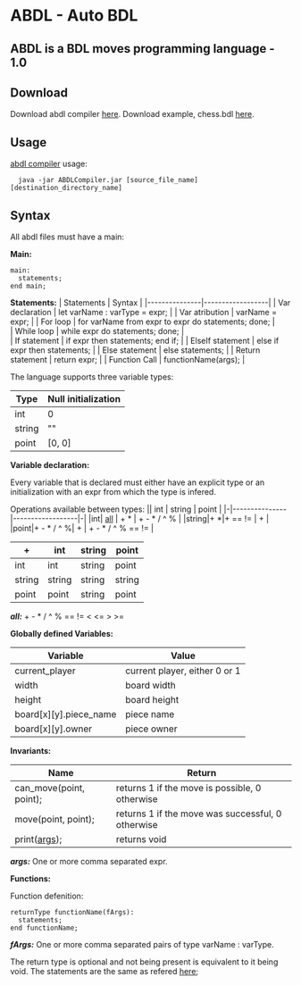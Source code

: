 # ABDL - Auto BDL

## ABDL is a BDL moves programming language - 1.0

## Download

Download abdl compiler [here](https://github.com/Unn4m3DD/BDL-Board-Description-Language/raw/master/StandaloneCompiler/ABDLCompiler.jar).
Download example, chess.bdl [here](https://github.com/Unn4m3DD/BDL-Board-Description-Language/raw/master/StandaloneCompiler/chess.bdl).

## Usage

[abdl compiler](https://github.com/Unn4m3DD/BDL-Board-Description-Language/raw/master/StandaloneCompiler/ABDLCompiler.jar) usage:

``` shell
  java -jar ABDLCompiler.jar [source_file_name] [destination_directory_name]
```

## Syntax

All abdl files must have a main:

**Main:**

``` abdl
main:
  statements;
end main;
```

**<a name="stats"></a>Statements:**
| Statements          | Syntax             | 
|---------------|------------------|
| Var declaration  | let varName : varType = expr; |
| Var atribution   | varName = expr; |
| For loop        | for varName from expr to expr do statements; done; |  
| While loop        | while expr do statements; done; |  
| If statement | if expr then statements; end if; |
| ElseIf statement | else if expr then statements; |
| Else statement | else statements; |
| Return statement | return expr; |
| Function Call | functionName(args); |

The language supports three variable types:

| Type | Null initialization |
|---------------|------------------|
| int | 0 |
| string | "" |
| point | [0, 0] |

**Variable declaration:**

Every variable that is declared must either have an explicit type or an initialization with an expr from which the type is infered.

Operations available between types:
|| int | string | point |
|-|---------------|------------------|-|
|int| [all](#all) | + * | + - * / ^ % |
|string|+ *|+ == != | + |
|point|+ - * / ^ %| + | + - * / ^ % == != |

|+| int | string | point |
|-|---------------|------------------|-|
|int| int | string | point |
|string|string|string | string |
|point|point| string | point |

***<a name="all"></a>all:***
\+ \- \* / ^ % == != < <= > >= 

**Globally defined Variables:**

| Variable | Value |
|-|-|
| current_player | current player, either 0 or 1| 
| width | board width |
| height | board height |
| board[x][y].piece_name | piece name |
| board[x][y].owner | piece owner |

**Invariants:**

| Name | Return |
|-|-|
|can_move(point, point); | returns 1 if the move is possible, 0 otherwise
|move(point, point); | returns 1 if the move was successful, 0 otherwise
|print([args](#args)); | returns void

***<a name="args"></a>args:***
One or more comma separated expr.

**Functions:**

Function defenition:

``` abdl
returnType functionName(fArgs):
  statements;
end functionName;
```

***<a name="fArgs"></a>fArgs:***
One or more comma separated pairs of type varName : varType.

The return type is optional and not being present is equivalent to it being void.
The statements are the same as refered [here](#stats); 
